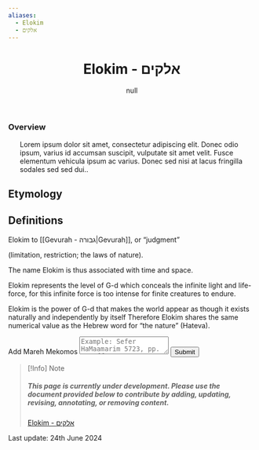 ```yaml
---
aliases:
  - Elokim
  - אלקים
---
```

<div class="card">
	<header>
		<h1>Elokim - אלקים</h1>
		<p class="subtitle"> null</p>
	</header>
	<section>
		<h3>Overview</h3>
		<ul>
		<p>Lorem ipsum dolor sit amet, consectetur adipiscing elit. Donec odio ipsum, varius id accumsan suscipit, vulputate sit amet velit. Fusce elementum vehicula ipsum ac varius. Donec sed nisi at lacus fringilla sodales sed sed dui.</a>.</p>
		</ul>
	</section>
</div>

## Etymology



## Definitions

Elokim to [[Gevurah - גבורה|Gevurah]], or “judgment”

(limitation, restriction; the laws of nature). 

The name Elokim is thus associated with time and space.

Elokim represents the level of G-d which conceals the infinite light and life-force, for this infinite force is too intense for finite creatures to endure.

Elokim is the power of G-d that makes the world appear as though it exists naturally and independently by itself Therefore Elokim shares the same numerical value as the Hebrew word for “the nature” (Hateva).

<div class="rectangle">
  <form action="https://submit-form.com/PyS1Ogeqs">
	<input type="hidden" name="page-id" value="# Elokim - אלקים">
	<label for="message">Add Mareh Mekomos</label>
	<textarea
	  id="message"
	  name="message"
	  placeholder="Example: Sefer HaMaamarim 5723, pp. 111 ff."
	  required
	></textarea>
	<button type="submit">Submit</button>
  </form>
</div>

> [!Info] Note
>##### This page is currently under development. Please use the document provided below to contribute by adding, updating, revising, annotating, or removing content.
>[Elokim - אלקים](https://docs.google.com/document/d/1gO8prdQu2ZoNkKjmhIGSGk9p33xTcT5ukSlBgmpr00U/edit?usp=drive_link)

<p class="subtitle">
Last update: 24th June 2024
</p>